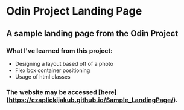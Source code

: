# Odin Project Landing Page
## A sample landing page from the Odin Project

### What I've learned from this project:
- Designing a layout based off of a photo
- Flex box container positioning
- Usage of html classes

### The website may be accessed [here] (https://czaplickijakub.github.io/Sample_LandingPage/). 
